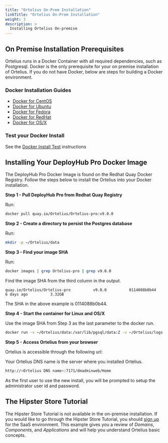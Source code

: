 ```yaml
---
title: "Ortelius On-Prem Installation"
linkTitle: "Ortelius On-Prem Installation"
weight: 3
description: >
  Installing Ortelius On-premise
---
```


## On Premise Installation Prerequisites

Ortelius runs in a Docker Container with all required dependencies, such as Postgresql.  Docker is the only prerequisite for your on premise installation of Ortelius.  If you do not have Docker, below are steps for building a Docker environment. 

### Docker Installation Guides

- [Docker for CentOS](https://docs.docker.com/engine/install/centos/)
- [Docker for Ubuntu](https://docs.docker.com/engine/install/ubuntu/)
- [Docker for Fedora](https://docs.docker.com/engine/install/fedora/)
- [Docker for RedHat](https://access.redhat.com/documentation/en-us/red_hat_enterprise_linux_atomic_host/7/html-single/getting_started_with_containers/index)
- [Docker for OS/X](https://docs.docker.com/docker-for-mac/install/)

### Test your Docker Install

See the [Docker Install Test](https://docs.docker.com/get-started/#test-docker-version) instructions

## Installing Your DeployHub Pro Docker Image

The DeployHub Pro Docker Image is found on the Redhat Quay Docker Registry. Follow the steps below to install the Ortelius into your Docker installation.

**Step 1 - Pull DeployHub Pro from Redhat Quay Registry**

Run:

~~~bash
docker pull quay.io/Ortelius/Ortelius-pro:v9.0.0
~~~

**Step 2 - Create a directory to persist the Postgres database**

Run:

~~~bash
mkdir -p ~/Ortelius/data
~~~

**Step 3 - Find your image SHA**

Run: 

~~~bash
docker images | grep Ortelius-pro | grep v9.0.0
~~~

Find the image SHA from the third column in the output.

~~~
quay.io/Ortelius/Ortelius-pro          v9.0.0          0114088b0b44        6 days ago          3.32GB
~~~
The SHA in the above example is 0114088b0b44.

**Step 4 - Start the container for Linux and OS/X**

Use the image SHA from Step 3 as the last parameter to the docker run.

~~~bash
docker run -v ~/Ortelius/data:/var/lib/pgsql/data:Z -v ~/Ortelius/logs:/opt/Ortelius/logs:Z -p 7171:8080 -d –hostname docker_dh -v ~/.ssh:/keys:Z 0114088b0b44
~~~

**Step 5 - Access Ortelius from your browser**

 Ortelius is accessible through the following url:

Your Ortelius DNS name is the server where you installed Ortelius. 

```bash
http://<Ortelius DNS name>:7171/dmadminweb/Home
```
As the first user to use the new install, you will be prompted to setup the administrator user id and password.

## The Hipster Store Tutorial

The Hipster Store Tutorial is not available in the on-premise installation.  If you would like to go through the Hipster Store Tutorial, you should [sign up](/userguide/installation-and-support/0-saas-and-reverse-proxy/) for the SaaS environment. This example gives you a review of _Domains_, _Components_, and _Applications_ and will help you understand Ortelius basic concepts. 




